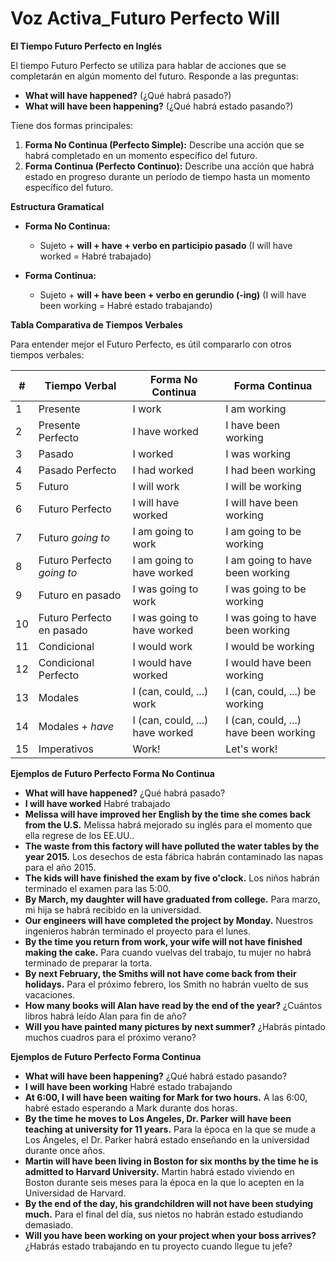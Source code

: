 # Voz Activa_Futuro Perfecto Will



**El Tiempo Futuro Perfecto en Inglés**

El tiempo Futuro Perfecto se utiliza para hablar de acciones que se completarán en algún momento del futuro.  Responde a las preguntas:

*   **What will have happened?** (¿Qué habrá pasado?)
*   **What will have been happening?** (¿Qué habrá estado pasando?)

Tiene dos formas principales:

1.  **Forma No Continua (Perfecto Simple):**  Describe una acción que se habrá completado en un momento específico del futuro.
2.  **Forma Continua (Perfecto Continuo):** Describe una acción que habrá estado en progreso durante un período de tiempo hasta un momento específico del futuro.

**Estructura Gramatical**

*   **Forma No Continua:**
    *   Sujeto + **will + have + verbo en participio pasado** (I will have worked = Habré trabajado)

*   **Forma Continua:**
    *   Sujeto + **will + have been + verbo en gerundio (-ing)** (I will have been working = Habré estado trabajando)

**Tabla Comparativa de Tiempos Verbales**

Para entender mejor el Futuro Perfecto, es útil compararlo con otros tiempos verbales:

| #  | Tiempo Verbal          | Forma No Continua        | Forma Continua                |
|----|------------------------|-------------------------|--------------------------------|
| 1  | Presente              | I work                    | I am working                   |
| 2  | Presente Perfecto     | I have worked             | I have been working            |
| 3  | Pasado                | I worked                  | I was working                  |
| 4  | Pasado Perfecto       | I had worked              | I had been working             |
| 5  | Futuro                | I will work               | I will be working              |
| 6  | Futuro Perfecto       | I will have worked        | I will have been working       |
| 7  | Futuro    *going to*    | I am going to work        | I am going to be working       |
| 8  | Futuro Perfecto    *going to* | I am going to have worked | I am going to have been working|
| 9  | Futuro    en pasado     | I was going to work       | I was going to be working      |
| 10 | Futuro Perfecto    en pasado | I was going to have worked| I was going to have been working|
| 11 | Condicional            | I would work              | I would be working             |
| 12 | Condicional Perfecto   | I would have worked       | I would have been working      |
| 13 | Modales               | I (can, could, ...) work | I (can, could, ...) be working|
| 14 | Modales + *have*      | I (can, could, ...) have worked| I (can, could, ...) have been working|
| 15 | Imperativos           | Work!                     | Let's work!                     |

**Ejemplos de Futuro Perfecto    Forma No Continua**

*   **What will have happened?**    ¿Qué habrá pasado?
*   **I will have worked**    Habré trabajado
*   **Melissa will have improved her English by the time she comes back from the U.S.**    Melissa habrá mejorado su inglés para el momento que ella regrese de los EE.UU..
*   **The waste from this factory will have polluted the water tables by the year 2015.**    Los desechos de esta fábrica habrán contaminado las napas para el año 2015.
*   **The kids will have finished the exam by five o'clock.**    Los niños habrán terminado el examen para las 5:00.
*   **By March, my daughter will have graduated from college.**    Para marzo, mi hija se habrá recibido en la universidad.
*   **Our engineers will have completed the project by Monday.**    Nuestros ingenieros habrán terminado el proyecto para el lunes.
*   **By the time you return from work, your wife will not have finished making the cake.**    Para cuando vuelvas del trabajo, tu mujer no habrá terminado de preparar la torta.
*   **By next February, the Smiths will not have come back from their holidays.**    Para el próximo febrero, los Smith no habrán vuelto de sus vacaciones.
*   **How many books will Alan have read by the end of the year?**    ¿Cuántos libros habrá leído Alan para fin de año?
*   **Will you have painted many pictures by next summer?**    ¿Habrás pintado muchos cuadros para el próximo verano?

**Ejemplos de Futuro Perfecto    Forma Continua**

*   **What will have been happening?**    ¿Qué habrá estado pasando?
*   **I will have been working**    Habré estado trabajando
*   **At 6:00, I will have been waiting for Mark for two hours.**    A las 6:00, habré estado esperando a Mark durante dos horas.
*   **By the time he moves to Los Angeles, Dr. Parker will have been teaching at university for 11 years.**    Para la época en la que se mude a Los Ángeles, el Dr. Parker habrá estado enseñando en la universidad durante once años.
*   **Martin will have been living in Boston for six months by the time he is admitted to Harvard University.**    Martin habrá estado viviendo en Boston durante seis meses para la época en la que lo acepten en la Universidad de Harvard.
*   **By the end of the day, his grandchildren will not have been studying much.**    Para el final del día, sus nietos no habrán estado estudiando demasiado.
*   **Will you have been working on your project when your boss arrives?**    ¿Habrás estado trabajando en tu proyecto cuando llegue tu jefe?

